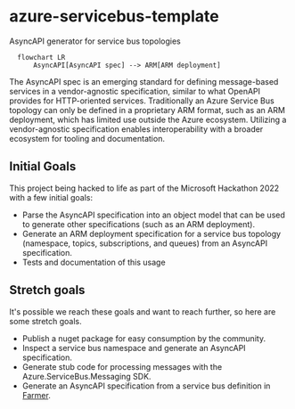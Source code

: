# azure-servicebus-template
AsyncAPI generator for service bus topologies

```mermaid
  flowchart LR
      AsyncAPI[AsyncAPI spec] --> ARM[ARM deployment]
```

The AsyncAPI spec is an emerging standard for defining message-based services in a vendor-agnostic specification, similar to what OpenAPI provides for HTTP-oriented services. Traditionally an Azure Service Bus topology can only be defined in a proprietary ARM format, such as an ARM deployment, which has limited use outside the Azure ecosystem. Utilizing a vendor-agnostic specification enables interoperability with a broader ecosystem for tooling and documentation.

## Initial Goals
This project being hacked to life as part of the Microsoft Hackathon 2022 with a few initial goals:

* Parse the AsyncAPI specification into an object model that can be used to generate other specifications (such as an ARM deployment).
* Generate an ARM deployment specification for a service bus topology (namespace, topics, subscriptions, and queues) from an AsyncAPI specification.
* Tests and documentation of this usage

## Stretch goals
It's possible we reach these goals and want to reach further, so here are some stretch goals.

* Publish a nuget package for easy consumption by the community.
* Inspect a service bus namespace and generate an AsyncAPI specification.
* Generate stub code for processing messages with the Azure.ServiceBus.Messaging SDK. 
* Generate an AsyncAPI specification from a service bus definition in [Farmer](https://compositionalit.github.io/farmer/).
